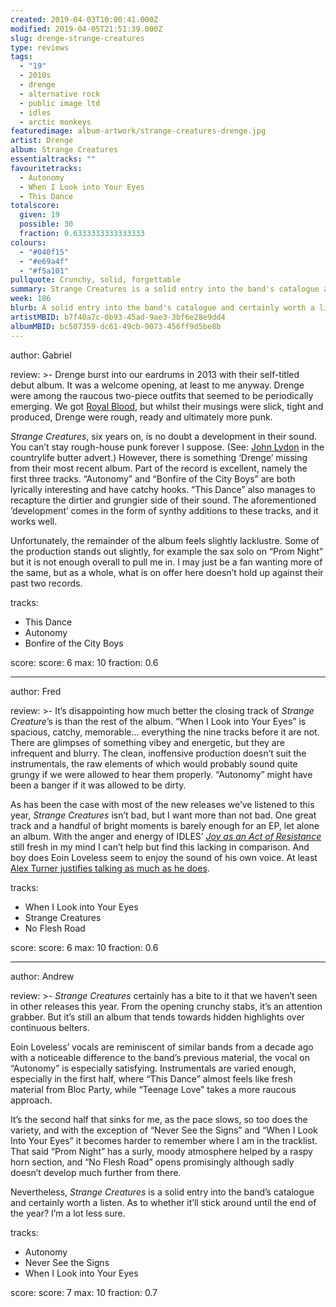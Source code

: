 ```yaml
---
created: 2019-04-03T10:00:41.000Z
modified: 2019-04-05T21:51:39.000Z
slug: drenge-strange-creatures
type: reviews
tags:
  - "19"
  - 2010s
  - drenge
  - alternative rock
  - public image ltd
  - idles
  - arctic monkeys
featuredimage: album-artwork/strange-creatures-drenge.jpg
artist: Drenge
album: Strange Creatures
essentialtracks: ""
favouritetracks:
  - Autonomy
  - When I Look into Your Eyes
  - This Dance
totalscore:
  given: 19
  possible: 30
  fraction: 0.6333333333333333
colours:
  - "#040f15"
  - "#e69a4f"
  - "#f5a101"
pullquote: Crunchy, solid, forgettable
summary: Strange Creatures is a solid entry into the band's catalogue and certainly worth a listen. As to whether it'll stick around until the end of the year? I'm a lot less sure.
week: 186
blurb: A solid entry into the band's catalogue and certainly worth a listen. As to whether it'll stick around until the end of the year? I'm a lot less sure.
artistMBID: b7f40a7c-0b93-45ad-9ae3-3bf6e28e9dd4
albumMBID: bc507359-dc61-49cb-9073-456ff9d5be8b
---
```

author: Gabriel

review: >-
  Drenge burst into our eardrums in 2013 with their self-titled debut album. It was a welcome opening, at least to me anyway. Drenge were among the raucous two-piece outfits that seemed to be periodically emerging. We got [Royal Blood](/reviews/royal-blood-how-did-we-get-so-dark/), but whilst their musings were slick, tight and produced, Drenge were rough, ready and ultimately more punk.

  *Strange Creatures*, six years on, is no doubt a development in their sound. You can’t stay rough-house punk forever I suppose. (See: [John Lydon](/reviews/public-image-ltd-9/) in the countrylife butter advert.) However, there is something ‘Drenge’ missing from their most recent album. Part of the record is excellent, namely the first three tracks. “Autonomy” and “Bonfire of the City Boys” are both lyrically interesting and have catchy hooks. “This Dance” also manages to recapture the dirtier and grungier side of their sound. The aforementioned ‘development’ comes in the form of synthy additions to these tracks, and it works well.

  Unfortunately, the remainder of the album feels slightly lacklustre. Some of the production stands out slightly, for example the sax solo on “Prom Night” but it is not enough overall to pull me in. I may just be a fan wanting more of the same, but as a whole, what is on offer here doesn’t hold up against their past two records.

tracks:
  - This Dance
  - ­­Autonomy
  - ­­Bonfire of the City Boys

score:
  score: 6
  max: 10
  fraction: 0.6

---
author: Fred

review: >-
  It’s disappointing how much better the closing track of *Strange Creature*’s is than the rest of the album. “When I Look into Your Eyes” is spacious, catchy, memorable… everything the nine tracks before it are not. There are glimpses of something vibey and energetic, but they are infrequent and blurry. The clean, inoffensive production doesn’t suit the instrumentals, the raw elements of which would probably sound quite grungy if we were allowed to hear them properly. “Autonomy” might have been a banger if it was allowed to be dirty.

  As has been the case with most of the new releases we’ve listened to this year, *Strange Creatures* isn’t bad, but I want more than not bad. One great track and a handful of bright moments is barely enough for an EP, let alone an album. With the anger and energy of IDLES’ [*Joy as an Act of Resistance*](/reviews/idles-joy-as-an-act-of-resistance/) still fresh in my mind I can’t help but find this lacking in comparison. And boy does Eoin Loveless seem to enjoy the sound of his own voice. At least [Alex Turner justifies talking as much as he does](/reviews/arctic-monkeys-tranquility-base-hotel-and-casino/).

tracks:
  - When I Look into Your Eyes
  - ­­Strange Creatures
  - ­­No Flesh Road

score:
  score: 6
  max: 10
  fraction: 0.6

---
author: Andrew

review: >-
  *Strange Creatures* certainly has a bite to it that we haven’t seen in other releases this year. From the opening crunchy stabs, it’s an attention grabber. But it’s still an album that tends towards hidden highlights over continuous belters.

  Eoin Loveless’ vocals are reminiscent of similar bands from a decade ago with a noticeable difference to the band’s previous material, the vocal on “Autonomy” is especially satisfying. Instrumentals are varied enough, especially in the first half, where “This Dance” almost feels like fresh material from Bloc Party, while “Teenage Love” takes a more raucous approach.

  It’s the second half that sinks for me, as the pace slows, so too does the variety, and with the exception of “Never See the Signs” and “When I Look Into Your Eyes” it becomes harder to remember where I am in the tracklist. That said “Prom Night” has a surly, moody atmosphere helped by a raspy horn section, and “No Flesh Road” opens promisingly although sadly doesn’t develop much further from there.

  Nevertheless, *Strange Creatures* is a solid entry into the band’s catalogue and certainly worth a listen. As to whether it’ll stick around until the end of the year? I’m a lot less sure.

tracks:
  - Autonomy
  - ­­Never See the Signs
  - ­­When I Look into Your Eyes
  
score:
  score: 7
  max: 10
  fraction: 0.7
